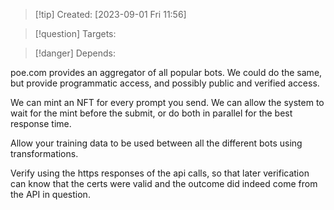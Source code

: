 
>[!tip] Created: [2023-09-01 Fri 11:56]

>[!question] Targets: 

>[!danger] Depends: 

poe.com provides an aggregator of all popular bots.  We could do the same, but provide programmatic access, and possibly public and verified access.

We can mint an NFT for every prompt you send.  We can allow the system to wait for the mint before the submit, or do both in parallel for the best response time.

Allow your training data to be used between all the different bots using transformations.

Verify using the https responses of the api calls, so that later verification can know that the certs were valid and the outcome did indeed come from the API in question.